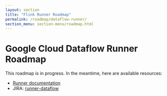 ```yaml
---
layout: section
title: "Flink Runner Roadmap"
permalink: /roadmap/dataflow-runner/
section_menu: section-menu/roadmap.html
---
```

<!--
Licensed under the Apache License, Version 2.0 (the "License");
you may not use this file except in compliance with the License.
You may obtain a copy of the License at

http://www.apache.org/licenses/LICENSE-2.0

Unless required by applicable law or agreed to in writing, software
distributed under the License is distributed on an "AS IS" BASIS,
WITHOUT WARRANTIES OR CONDITIONS OF ANY KIND, either express or implied.
See the License for the specific language governing permissions and
limitations under the License.
-->

# Google Cloud Dataflow Runner Roadmap

This roadmap is in progress. In the meantime, here are available resources:

 - [Runner documentation]({{site.base_url}}/documentation/runners/dataflow)
 - JIRA: [runner-dataflow](https://issues.apache.org/jira/issues/?jql=project%20%3D%20BEAM%20AND%20component%20%3D%20runner-dataflow)
